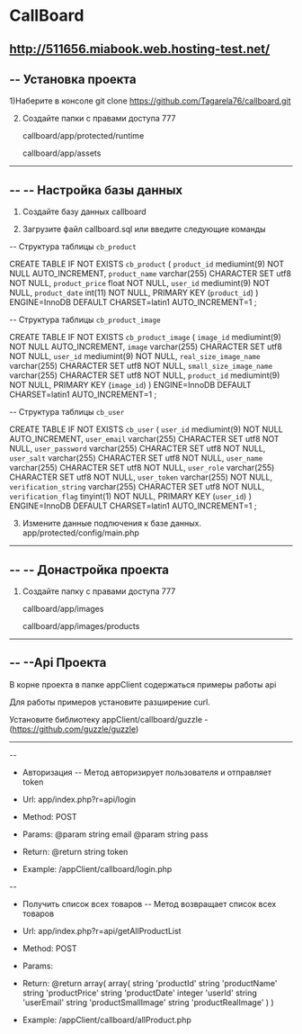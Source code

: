 CallBoard
=======================================================
http://511656.miabook.web.hosting-test.net/
--
-- Установка проекта
--

1)Наберите в консоле
git clone https://github.com/Tagarela76/callboard.git

2) Создайте папки с правами доступа 777

    callboard/app/protected/runtime

    callboard/app/assets

-- --------------------------------------------------------
--
-- Настройка базы данных
--

1) Создайте базу данных callboard

2) Загрузите файл callboard.sql или введите следующие команды


-- Структура таблицы `cb_product`

CREATE TABLE IF NOT EXISTS `cb_product` (
  `product_id` mediumint(9) NOT NULL AUTO_INCREMENT,
  `product_name` varchar(255) CHARACTER SET utf8 NOT NULL,
  `product_price` float NOT NULL,
  `user_id` mediumint(9) NOT NULL,
  `product_date` int(11) NOT NULL,
  PRIMARY KEY (`product_id`)
) ENGINE=InnoDB  DEFAULT CHARSET=latin1 AUTO_INCREMENT=1 ;

-- Структура таблицы `cb_product_image`

CREATE TABLE IF NOT EXISTS `cb_product_image` (
  `image_id` mediumint(9) NOT NULL AUTO_INCREMENT,
  `image` varchar(255) CHARACTER SET utf8 NOT NULL,
  `user_id` mediumint(9) NOT NULL,
  `real_size_image_name` varchar(255) CHARACTER SET utf8 NOT NULL,
  `small_size_image_name` varchar(255) CHARACTER SET utf8 NOT NULL,
  `product_id` mediumint(9) NOT NULL,
  PRIMARY KEY (`image_id`)
) ENGINE=InnoDB  DEFAULT CHARSET=latin1 AUTO_INCREMENT=1 ;

-- Структура таблицы `cb_user`

CREATE TABLE IF NOT EXISTS `cb_user` (
  `user_id` mediumint(9) NOT NULL AUTO_INCREMENT,
  `user_email` varchar(255) CHARACTER SET utf8 NOT NULL,
  `user_password` varchar(255) CHARACTER SET utf8 NOT NULL,
  `user_salt` varchar(255) CHARACTER SET utf8 NOT NULL,
  `user_name` varchar(255) CHARACTER SET utf8 NOT NULL,
  `user_role` varchar(255) CHARACTER SET utf8 NOT NULL,
  `user_token` varchar(255) NOT NULL,
  `verification_string` varchar(255) CHARACTER SET utf8 NOT NULL,
  `verification_flag` tinyint(1) NOT NULL,
  PRIMARY KEY (`user_id`)
) ENGINE=InnoDB  DEFAULT CHARSET=latin1 AUTO_INCREMENT=1 ;

3) Измените данные подлючения к базе данных.
    app/protected/config/main.php

 -- --------------------------------------------------------
--
-- Донастройка проекта
--

1) Создайте папку с правами доступа 777

    callboard/app/images

    callboard/app/images/products

-- --------------------------------------------------------

--
--Api Проекта
--

В корне проекта в папке appClient содержаться примеры работы api

Для работы примеров установите  разширение curl.

Установите библиотеку appClient/callboard/guzzle - (https://github.com/guzzle/guzzle)
-- --------------------------------------------------------
   
--
 * Авторизация
--
Метод авторизирует пользователя и отправляет token

* Url: app/index.php?r=api/login
* Method: POST
* Params:
    @param string email
    @param string pass
* Return:
    @return string token

* Example:
/appClient/callboard/login.php

--
  * Получить список всех товаров
--
Метод возвращает список всех товаров

* Url: app/index.php?r=api/getAllProductList
* Method: POST
* Params:
* Return:
    @return array(
        array(
          string 'productId'
          string 'productName'
          string 'productPrice'
          string 'productDate'
          integer 'userId'
          string 'userEmail'
          string 'productSmallImage'
          string 'productRealImage'
    )
)

* Example:
/appClient/callboard/allProduct.php




